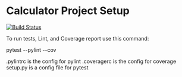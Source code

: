 # Calculator Project Setup
[![Build Status](https://app.travis-ci.com/Jp228/calc2.svg?branch=main)](https://app.travis-ci.com/Jp228/calc2)

To run tests, Lint, and Coverage report use this command:

pytest  --pylint --cov

.pylintrc is the config for pylint
.coveragerc is the config for coverage
setup.py is a config file for pytest
